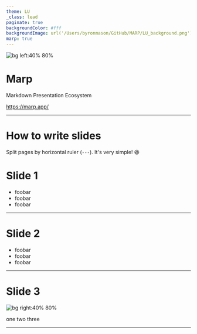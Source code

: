 ```yaml
---
theme: LU
_class: lead
paginate: true
backgroundColor: #fff
backgroundImage: url('/Users/byronmason/GitHub/MARP/LU_background.png')
marp: true
---
```


![bg left:40% 80%](https://marp.app/assets/marp.svg)

# **Marp**

Markdown Presentation Ecosystem

https://marp.app/

---

# How to write slides

Split pages by horizontal ruler (`---`). It's very simple! :satisfied:

# Slide 1

* foobar
* foobar
* foobar

---

# Slide 2

* foobar
* foobar
* foobar

---

# Slide 3

![bg right:40% 80%](https://marp.app/assets/marp.svg)

one two three

---
